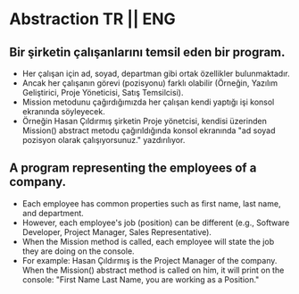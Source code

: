 # Abstraction TR || ENG

## Bir şirketin çalışanlarını temsil eden bir program.

- Her çalışan için ad, soyad, departman gibi ortak özellikler bulunmaktadır.
- Ancak her çalışanın görevi (pozisyonu) farklı olabilir (Örneğin, Yazılım Geliştirici, Proje Yöneticisi, Satış Temsilcisi).
- Mission metodunu çağırdığımızda her çalışan kendi yaptığı işi konsol ekranında söyleyecek.
- Örneğin
Hasan Çıldırmış şirketin Proje yönetcisi, kendisi üzerinden Mission() abstract metodu çağırıldığında konsol ekranında
"ad soyad pozisyon olarak çalışıyorsunuz." yazdırılıyor.

## A program representing the employees of a company.

- Each employee has common properties such as first name, last name, and department.
- However, each employee's job (position) can be different (e.g., Software Developer, Project Manager, Sales Representative).
- When the Mission method is called, each employee will state the job they are doing on the console.
- For example:
Hasan Çıldırmış is the Project Manager of the company. When the Mission() abstract method is called on him, it will print on the console:
"First Name Last Name, you are working as a Position."
